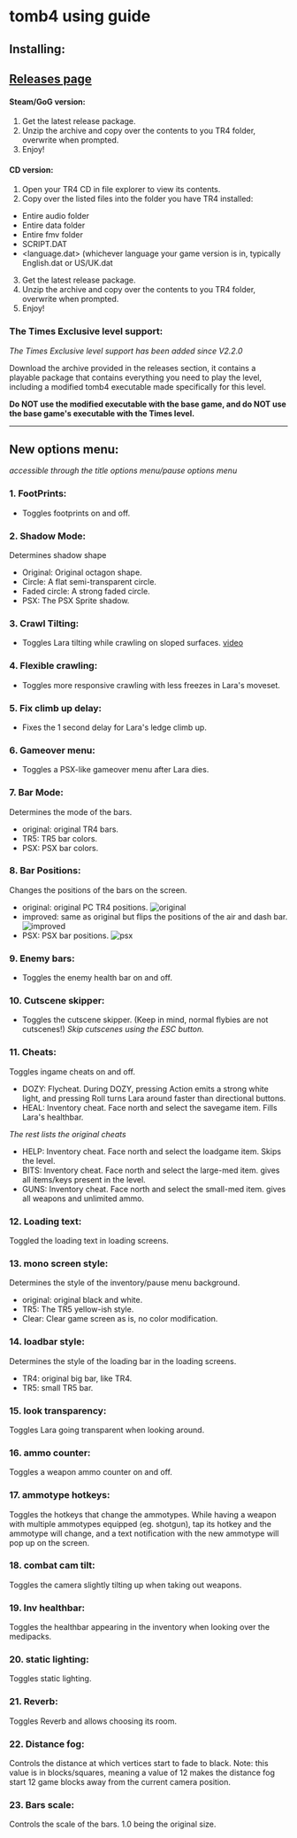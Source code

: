 # tomb4 using guide

## Installing:

## [Releases page](https://github.com/Trxyebeep/TOMB4/releases)

#### Steam/GoG version:
1. Get the latest release package.
2. Unzip the archive and copy over the contents to you TR4 folder, overwrite when prompted.
3. Enjoy!

#### CD version:
1. Open your TR4 CD in file explorer to view its contents.
2. Copy over the listed files into the folder you have TR4 installed:
- Entire audio folder
- Entire data folder
- Entire fmv folder
- SCRIPT.DAT
- <language.dat> (whichever language your game version is in, typically English.dat or US/UK.dat
3. Get the latest release package.
4. Unzip the archive and copy over the contents to you TR4 folder, overwrite when prompted.
5. Enjoy!

### The Times Exclusive level support:
*The Times Exclusive level support has been added since V2.2.0*

Download the archive provided in the releases section, it contains a playable package that contains everything you need to play the level,
including a modified tomb4 executable made specifically for this level.

**Do NOT use the modified executable with the base game, and do NOT use the base game's executable with the Times level.**

------------------------

## New options menu:
*accessible through the title options menu/pause options menu*


### 1. FootPrints:
- Toggles footprints on and off.

### 2. Shadow Mode:
Determines shadow shape
- Original: Original octagon shape.
- Circle: A flat semi-transparent circle.
- Faded circle: A strong faded circle.
- PSX: The PSX Sprite shadow.

### 3. Crawl Tilting:
- Toggles Lara tilting while crawling on sloped surfaces.
[video](https://user-images.githubusercontent.com/38836940/158032013-ac7a3a1c-4653-458f-9ba5-c73f5dd1207f.mp4)

### 4. Flexible crawling:
- Toggles more responsive crawling with less freezes in Lara's moveset.

### 5. Fix climb up delay:
- Fixes the 1 second delay for Lara's ledge climb up.

### 6. Gameover menu:
- Toggles a PSX-like gameover menu after Lara dies.

### 7. Bar Mode:
Determines the mode of the bars.
- original: original TR4 bars.
- TR5: TR5 bar colors.
- PSX: PSX bar colors.

### 8. Bar Positions:
Changes the positions of the bars on the screen.
- original: original PC TR4 positions.
![original](https://user-images.githubusercontent.com/38836940/158032144-a037fc78-06ab-4a18-baca-fce08499aa59.png)
- improved: same as original but flips the positions of the air and dash bar.
![improved](https://user-images.githubusercontent.com/38836940/158032157-e4aaf9c1-f63f-4eaa-8bd6-2ded821a3d93.png)
- PSX: PSX bar positions.
![psx](https://user-images.githubusercontent.com/38836940/158032158-a0a5fe72-c933-437b-a7f1-c0031553b223.png)

### 9. Enemy bars:
- Toggles the enemy health bar on and off.

### 10. Cutscene skipper:
- Toggles the cutscene skipper. (Keep in mind, normal flybies are not cutscenes!)
*Skip cutscenes using the ESC button.*

### 11. Cheats:
Toggles ingame cheats on and off.

- DOZY: Flycheat. During DOZY, pressing Action emits a strong white light, and pressing Roll turns Lara around faster than directional buttons.
- HEAL: Inventory cheat. Face north and select the savegame item. Fills Lara's healthbar.

*The rest lists the original cheats*
- HELP: Inventory cheat. Face north and select the loadgame item. Skips the level.
- BITS: Inventory cheat. Face north and select the large-med item. gives all items/keys present in the level.
- GUNS: Inventory cheat. Face north and select the small-med item. gives all weapons and unlimited ammo.

### 12. Loading text:
Toggled the loading text in loading screens.

### 13. mono screen style:
Determines the style of the inventory/pause menu background.

- original: original black and white.
- TR5: The TR5 yellow-ish style.
- Clear: Clear game screen as is, no color modification.

### 14. loadbar style:
Determines the style of the loading bar in the loading screens.

- TR4: original big bar, like TR4.
- TR5: small TR5 bar.

### 15. look transparency:
Toggles Lara going transparent when looking around.

### 16. ammo counter:
Toggles a weapon ammo counter on and off.

### 17. ammotype hotkeys:
Toggles the hotkeys that change the ammotypes.
While having a weapon with multiple ammotypes equipped (eg. shotgun), tap its hotkey and the ammotype will change, and a text notification with the new ammotype will pop up on the screen.

### 18. combat cam tilt:
Toggles the camera slightly tilting up when taking out weapons.

### 19. Inv healthbar:
Toggles the healthbar appearing in the inventory when looking over the medipacks.

### 20. static lighting:
Toggles static lighting.

### 21. Reverb:
Toggles Reverb and allows choosing its room.

### 22. Distance fog:
Controls the distance at which vertices start to fade to black. Note: this value is in blocks/squares, meaning a value of 12 makes the distance fog start 12 game blocks away from the current camera position.

### 23. Bars scale:
Controls the scale of the bars. 1.0 being the original size.
